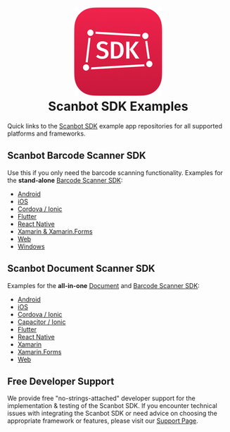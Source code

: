 <h1 align="center">
  <img src="sdk-logo.png"/>
  <br>
  Scanbot SDK Examples
</h1>

Quick links to the [Scanbot SDK](https://scanbot.io) example app repositories for all supported platforms and frameworks.

## Scanbot Barcode Scanner SDK

Use this if you only need the barcode scanning functionality. 
Examples for the **stand-alone** [Barcode Scanner SDK](https://scanbot.io/products/barcode-software/barcode-sdk/):

- [Android](https://github.com/doo/scanbot-barcode-scanner-sdk-example-android)
- [iOS](https://github.com/doo/scanbot-barcode-scanner-sdk-example-ios)
- [Cordova / Ionic](https://github.com/doo/scanbot-barcode-scanner-sdk-example-cordova-ionic)
- [Flutter](https://github.com/doo/scanbot-barcode-scanner-sdk-example-flutter)
- [React Native](https://github.com/doo/scanbot-barcode-scanner-sdk-example-react-native)
- [Xamarin & Xamarin.Forms](https://github.com/doo/scanbot-barcode-scanner-sdk-example-xamarin)
- [Web](https://github.com/doo/scanbot-sdk-example-web)
- [Windows](https://github.com/doo/scanbot-barcode-scanner-sdk-example-windows)


## Scanbot Document Scanner SDK

Examples for the **all-in-one** [Document](https://scanbot.io/products/document-scanning/document-scanner-sdk/) 
and [Barcode Scanner SDK](https://scanbot.io/products/barcode-software/barcode-sdk/):

- [Android](https://github.com/doo/scanbot-sdk-example-android)
- [iOS](https://github.com/doo/scanbot-sdk-example-ios) 
- [Cordova / Ionic](https://github.com/doo/scanbot-sdk-example-ionic)
- [Capacitor / Ionic](https://github.com/doo/scanbot-sdk-example-capacitor-ionic)
- [Flutter](https://github.com/doo/scanbot-sdk-example-flutter)
- [React Native](https://github.com/doo/scanbot-sdk-example-react-native)
- [Xamarin](https://github.com/doo/scanbot-sdk-example-xamarin)
- [Xamarin.Forms](https://github.com/doo/scanbot-sdk-example-xamarin-forms)
- [Web](https://github.com/doo/scanbot-sdk-example-web)


## Free Developer Support

We provide free "no-strings-attached" developer support for the implementation & testing of the Scanbot SDK.
If you encounter technical issues with integrating the Scanbot SDK or need advice on choosing the appropriate
framework or features, please visit our [Support Page](https://docs.scanbot.io/support/).
